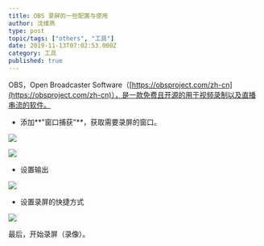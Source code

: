 ```yaml
---
title: OBS 录屏的一些配置与使用
author: 沈维燕
type: post
topic/tags: ["others", "工具"]
date: 2019-11-13T07:02:53.000Z
category: 工具
published: true
---
```


OBS，Open Broadcaster Software（[https://obsproject.com/zh-cn](https://obsproject.com/zh-cn)），是一款免费且开源的用于视频录制以及直播串流的软件。

- 添加**"窗口捕获"**，获取需要录屏的窗口。

![](https://note.bioitee.com/yuque/0/2019/png/126032/1573630203046-dcce9910-7cd7-4b5d-ae9a-adaaf6f830e6.png#align=left&display=inline&height=708&name=image.png&originHeight=708&originWidth=1095&size=94772&status=done&width=1095)

![](https://note.bioitee.com/yuque/0/2019/png/126032/1573630299536-170107ba-e088-40b9-aad0-9d219ae24076.png#align=left&display=inline&height=708&name=image.png&originHeight=708&originWidth=1095&size=162407&status=done&width=1095)

- 设置输出

![](https://note.bioitee.com/yuque/0/2019/png/126032/1573630592888-b4e6914e-dcef-42de-9168-7aa8e1f57bab.png#align=left&display=inline&height=708&name=image.png&originHeight=708&originWidth=1095&size=143477&status=done&width=1095)

- 设置录屏的快捷方式

![](https://note.bioitee.com/yuque/0/2019/png/126032/1573630636450-799b514f-5efa-4bc2-9ab7-0398881a0315.png#align=left&display=inline&height=708&name=image.png&originHeight=708&originWidth=1095&size=150204&status=done&width=1095)

最后，开始录屏（录像）。
